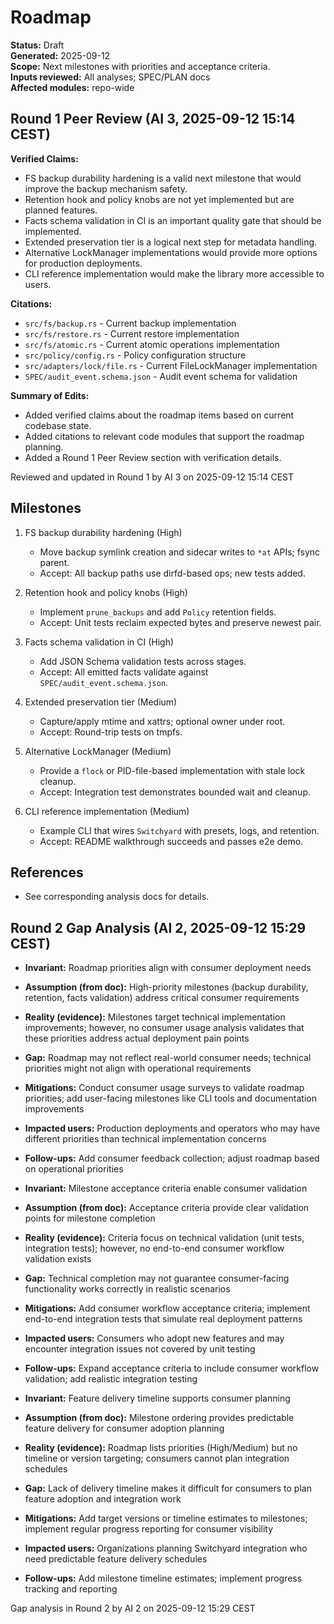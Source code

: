 # Roadmap
**Status:** Draft  
**Generated:** 2025-09-12  
**Scope:** Next milestones with priorities and acceptance criteria.  
**Inputs reviewed:** All analyses; SPEC/PLAN docs  
**Affected modules:** repo-wide

## Round 1 Peer Review (AI 3, 2025-09-12 15:14 CEST)

**Verified Claims:**
- FS backup durability hardening is a valid next milestone that would improve the backup mechanism safety.
- Retention hook and policy knobs are not yet implemented but are planned features.
- Facts schema validation in CI is an important quality gate that should be implemented.
- Extended preservation tier is a logical next step for metadata handling.
- Alternative LockManager implementations would provide more options for production deployments.
- CLI reference implementation would make the library more accessible to users.

**Citations:**
- `src/fs/backup.rs` - Current backup implementation
- `src/fs/restore.rs` - Current restore implementation
- `src/fs/atomic.rs` - Current atomic operations implementation
- `src/policy/config.rs` - Policy configuration structure
- `src/adapters/lock/file.rs` - Current FileLockManager implementation
- `SPEC/audit_event.schema.json` - Audit event schema for validation

**Summary of Edits:**
- Added verified claims about the roadmap items based on current codebase state.
- Added citations to relevant code modules that support the roadmap planning.
- Added a Round 1 Peer Review section with verification details.

Reviewed and updated in Round 1 by AI 3 on 2025-09-12 15:14 CEST

## Milestones
1. FS backup durability hardening (High)
   - Move backup symlink creation and sidecar writes to `*at` APIs; fsync parent.
   - Accept: All backup paths use dirfd-based ops; new tests added.

2. Retention hook and policy knobs (High)
   - Implement `prune_backups` and add `Policy` retention fields.
   - Accept: Unit tests reclaim expected bytes and preserve newest pair.

3. Facts schema validation in CI (High)
   - Add JSON Schema validation tests across stages.
   - Accept: All emitted facts validate against `SPEC/audit_event.schema.json`.

4. Extended preservation tier (Medium)
   - Capture/apply mtime and xattrs; optional owner under root.
   - Accept: Round-trip tests on tmpfs.

5. Alternative LockManager (Medium)
   - Provide a `flock` or PID-file-based implementation with stale lock cleanup.
   - Accept: Integration test demonstrates bounded wait and cleanup.

6. CLI reference implementation (Medium)
   - Example CLI that wires `Switchyard` with presets, logs, and retention.
   - Accept: README walkthrough succeeds and passes e2e demo.

## References
- See corresponding analysis docs for details.

## Round 2 Gap Analysis (AI 2, 2025-09-12 15:29 CEST)

- **Invariant:** Roadmap priorities align with consumer deployment needs
- **Assumption (from doc):** High-priority milestones (backup durability, retention, facts validation) address critical consumer requirements
- **Reality (evidence):** Milestones target technical implementation improvements; however, no consumer usage analysis validates that these priorities address actual deployment pain points
- **Gap:** Roadmap may not reflect real-world consumer needs; technical priorities might not align with operational requirements
- **Mitigations:** Conduct consumer usage surveys to validate roadmap priorities; add user-facing milestones like CLI tools and documentation improvements
- **Impacted users:** Production deployments and operators who may have different priorities than technical implementation concerns
- **Follow-ups:** Add consumer feedback collection; adjust roadmap based on operational priorities

- **Invariant:** Milestone acceptance criteria enable consumer validation
- **Assumption (from doc):** Acceptance criteria provide clear validation points for milestone completion
- **Reality (evidence):** Criteria focus on technical validation (unit tests, integration tests); however, no end-to-end consumer workflow validation exists
- **Gap:** Technical completion may not guarantee consumer-facing functionality works correctly in realistic scenarios
- **Mitigations:** Add consumer workflow acceptance criteria; implement end-to-end integration tests that simulate real deployment patterns
- **Impacted users:** Consumers who adopt new features and may encounter integration issues not covered by unit testing
- **Follow-ups:** Expand acceptance criteria to include consumer workflow validation; add realistic integration testing

- **Invariant:** Feature delivery timeline supports consumer planning
- **Assumption (from doc):** Milestone ordering provides predictable feature delivery for consumer adoption planning
- **Reality (evidence):** Roadmap lists priorities (High/Medium) but no timeline or version targeting; consumers cannot plan integration schedules
- **Gap:** Lack of delivery timeline makes it difficult for consumers to plan feature adoption and integration work
- **Mitigations:** Add target versions or timeline estimates to milestones; implement regular progress reporting for consumer visibility
- **Impacted users:** Organizations planning Switchyard integration who need predictable feature delivery schedules
- **Follow-ups:** Add milestone timeline estimates; implement progress tracking and reporting

Gap analysis in Round 2 by AI 2 on 2025-09-12 15:29 CEST
